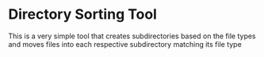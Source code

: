 # Directory Sorting Tool
This is a very simple tool that creates subdirectories based on the file types and moves files into each respective subdirectory matching its file type
